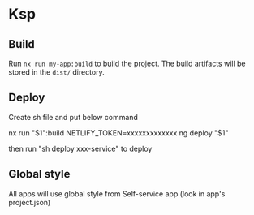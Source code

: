 # Ksp

## Build

Run `nx run my-app:build` to build the project. The build artifacts will be stored in the `dist/` directory.

## Deploy

Create sh file and put below command

nx run "$1":build
NETLIFY_TOKEN=xxxxxxxxxxxxx ng deploy "$1"

then run "sh deploy xxx-service" to deploy

## Global style

All apps will use global style from Self-service app (look in app's project.json)
